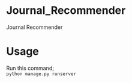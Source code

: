# Journal_Recommender
Journal Recommender

# Usage
Run this command;  
```python manage.py runserver```
